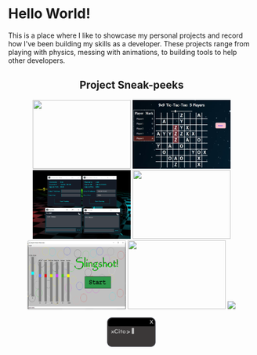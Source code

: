 <p>
    <h1>Hello World!</h1>
    
</p>

This is a place where I like to showcase my personal projects and record how I've been building my skills as a developer. These projects range from playing with physics, messing with animations, to building tools to help other developers.




<h2 align="center">Project Sneak-peeks</h2>
<p align="center">
<img src="https://github.com/xCito/Bubbles/blob/master/media/bubblesAnimation.gif" height="140" width="200" />
<img src="https://github.com/xCito/NxN_TicTacToeWEB/blob/master/ScreenShots/9x9ScreenShot2.png"  height="140" width="200" />
<img src="https://github.com/xCito/InstantMessenger/blob/master/Screenshots/ssTwoInstancesTalking.png" height="140" width="200" />
<img src="https://github.com/xCito/InfectedBunny/blob/master/media/bunnyInfection.gif" height="140" width="200" />
<img src="https://github.com/xCito/Slingshot/blob/master/screenshot/menuScreenShot.png" height="140" width="200" />
<img src="https://github.com/xCito/Bouncing/blob/master/media/bounceAnimation.gif" height="140" width="200" />
<img src="https://github.com/xCito/VisualizeGitBranches/blob/master/media/gitBranchingSm.gif" height="140" />
</p>

<p align="center">
    <img src="xCitoLogo2.png" width="100"/>
</p>
<!--
**xCito/xCito** is a ✨ _special_ ✨ repository because its `README.md` (this file) appears on your GitHub profile.

Here are some ideas to get you started:

- 🔭 I’m currently working on ...
- 🌱 I’m currently learning ...
- 👯 I’m looking to collaborate on ...
- 🤔 I’m looking for help with ...
- 💬 Ask me about ...
- 📫 How to reach me: ...
- 😄 Pronouns: ...
- ⚡ Fun fact: ...
-->
